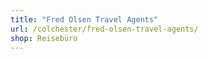 ```yaml
---
title: "Fred Olsen Travel Agents"
url: /colchester/fred-olsen-travel-agents/
shop: Reisebüro
---
```

